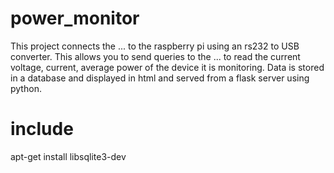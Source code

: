 # power_monitor

This project connects the ... to the raspberry pi using an rs232 to USB
converter.  This allows you to send queries to the ... to read the current
voltage, current, average power of the device it is monitoring.  Data is stored
in a database and displayed in html and served from a flask server using python. 

# include 
apt-get install libsqlite3-dev 
